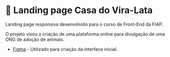 # 🐶 Landing page Casa do Vira-Lata

Landing page responsiva desenvolvido para o curso de Front-End da FIAP.

O projeto visou a criação de uma plataforma online para divulgação de uma ONG de adoção de animais.

* [Figma](https://www.figma.com) - Utilizado para criação da interface inicial.